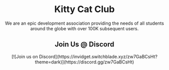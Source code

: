 <div align="center">
<h1>Kitty Cat Club</h1>
  <p>We are an epic development association providing the needs of all students around the globe with over 100K subsequent users.</p>
<h2>Join Us @ Discord</h2>
[![Join us on Discord](https://invidget.switchblade.xyz/zw7GaBCsHt?theme=dark)](https://discord.gg/zw7GaBCsHt)
<div>
